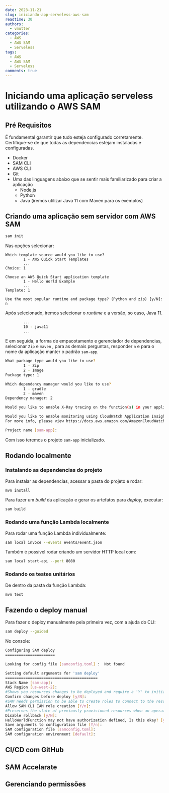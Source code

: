 ```yaml
---
date: 2023-11-21
slug: iniciando-app-serveless-aws-sam
readtime: 30
authors:
  - vmutter
categories:
  - AWS
  - AWS SAM
  - Serveless
tags:
  - AWS
  - AWS SAM
  - Serveless
comments: true
---
```


# Iniciando uma aplicação serveless utilizando o AWS SAM

## Pré Requisitos

É fundamental garantir que tudo esteja configurado corretamente. Certifique-se de que todas as dependencias estejam instaladas e configuradas. 

- Docker
- SAM CLI
- AWS CLI
- Git
- Uma das linguagens abaixo que se sentir mais familiarizado para criar a aplicação
  - Node.js
  - Python
  - Java (iremos utilizar Java 11 com Maven para os exemplos)

<!-- more -->

## Criando uma aplicação sem servidor com AWS  SAM

``` bash
sam init
```

Nas opções selecionar:

```
Which template source would you like to use?
        1 - AWS Quick Start Templates
        ...
Choice: 1

Choose an AWS Quick Start application template
        1 - Hello World Example
        ...
Template: 1

Use the most popular runtime and package type? (Python and zip) [y/N]: n
```

Após selecionado, iremos selecionar o _runtime_ e a versão, so caso, Java 11.

``` bash
        ...
        10 - java11
        ...
```

E em seguida, a forma de empacotamento e gerenciador de dependencias, selecionar `Zip` e `maven` , para as demais perguntas, responder `n` e para o nome da aplicação manter o padrão `sam-app`.

``` bash
What package type would you like to use?
        1 - Zip
        2 - Image
Package type: 1

Which dependency manager would you like to use?
        1 - gradle
        2 - maven
Dependency manager: 2

Would you like to enable X-Ray tracing on the function(s) in your application?  [y/N]: n

Would you like to enable monitoring using CloudWatch Application Insights?
For more info, please view https://docs.aws.amazon.com/AmazonCloudWatch/latest/monitoring/cloudwatch-application-insights.html [y/N]: n

Project name [sam-app]:
```

Com isso teremos o projeto `sam-app` inicializado.

## Rodando localmente

### Instalando as dependencias do projeto

Para instalar as dependencias, acessar a pasta do projeto e rodar:

``` bash
mvn install
```

Para fazer um _build_ da aplicação e gerar os artefatos para _deploy_, executar:

``` bash
sam build
```

### Rodando uma função Lambda localmente

Para rodar uma função Lambda individualmente:

``` bash
sam local invoce --events events/event.json
```

Também é possível rodar criando um servidor HTTP local com:

```bash
sam local start-api --port 8080
```

### Rodando os testes unitários

De dentro da pasta da função Lambda:

``` bash
mvn test
```

## Fazendo o deploy manual

Para fazer o deploy manualmente pela primeira vez, com a ajuda do CLI:

``` bash
sam deploy --guided
```

No console:

``` bash
Configuring SAM deploy
======================

Looking for config file [samconfig.toml] :  Not found

Setting default arguments for 'sam deploy'
=========================================
Stack Name [sam-app]:
AWS Region [us-west-2]:
#Shows you resources changes to be deployed and require a 'Y' to initiate deploy
Confirm changes before deploy [y/N]:
#SAM needs permission to be able to create roles to connect to the resources in your template
Allow SAM CLI IAM role creation [Y/n]:
#Preserves the state of previously provisioned resources when an operation fails
Disable rollback [y/N]:
HelloWorldFunction may not have authorization defined, Is this okay? [y/N]: y
Save arguments to configuration file [Y/n]:
SAM configuration file [samconfig.toml]:
SAM configuration environment [default]:
```
 
## CI/CD com GitHub
## SAM Accelarate
## Gerenciando permissões